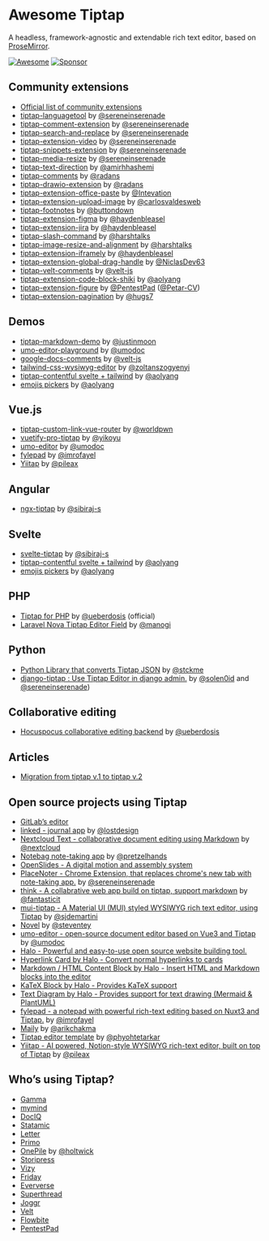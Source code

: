 # Awesome Tiptap
A headless, framework-agnostic and extendable rich text editor, based on [ProseMirror](https://github.com/ProseMirror/prosemirror).

[![Awesome](https://awesome.re/badge-flat.svg)](https://awesome.re)
[![Sponsor](https://img.shields.io/static/v1?label=Sponsor&message=%E2%9D%A4&logo=GitHub)](https://github.com/sponsors/ueberdosis)

## Community extensions
- [Official list of community extensions](https://github.com/ueberdosis/tiptap/issues/819)
- [tiptap-languagetool](https://github.com/sereneinserenade/tiptap-languagetool) by [@sereneinserenade](https://github.com/sereneinserenade)
- [tiptap-comment-extension](https://github.com/sereneinserenade/tiptap-comment-extension) by [@sereneinserenade](https://github.com/sereneinserenade)
- [tiptap-search-and-replace](https://github.com/sereneinserenade/tiptap-search-n-replace-demo) by [@sereneinserenade](https://github.com/sereneinserenade)
- [tiptap-extension-video](https://github.com/sereneinserenade/tiptap-extension-video) by [@sereneinserenade](https://github.com/sereneinserenade)
- [tiptap-snippets-extension](https://github.com/sereneinserenade/tiptap-snippets-extension) by [@sereneinserenade](https://github.com/sereneinserenade)
- [tiptap-media-resize](https://github.com/sereneinserenade/tiptap-media-resize) by [@sereneinserenade](https://github.com/sereneinserenade)
- [tiptap-text-direction](https://github.com/amirhhashemi/tiptap-text-direction) by [@amirhhashemi](https://github.com/amirhhashemi)
- [tiptap-comments](https://www.npmjs.com/package/@rcode-link/tiptap-comments) by [@radans](https://github.com/radans)
- [tiptap-drawio-extension](https://github.com/radans/tiptap-drawio-extension) by [@radans](https://github.com/radans)
- [tiptap-extension-office-paste](https://github.com/Intevation/tiptap-extension-office-paste) by [@Intevation](https://github.com/Intevation)
- [tiptap-extension-upload-image](https://github.com/carlosvaldesweb/tiptap-extension-upload-image) by [@carlosvaldesweb](https://github.com/carlosvaldesweb)
- [tiptap-footnotes](https://github.com/buttondown/tiptap-footnotes) by [@buttondown](https://github.com/buttondown)
- [tiptap-extension-figma](https://github.com/haydenbleasel/tiptap-extension-figma) by [@haydenbleasel](https://github.com/haydenbleasel)
- [tiptap-extension-jira](https://github.com/haydenbleasel/tiptap-extension-jira) by [@haydenbleasel](https://github.com/haydenbleasel)
- [tiptap-slash-command](https://github.com/harshtalks/tiptap-plugins/tree/main/packages/slash-tiptap) by [@harshtalks](https://github.com/harshtalks)
- [tiptap-image-resize-and-alignment](https://github.com/harshtalks/tiptap-plugins/tree/main/packages/image-tiptap) by [@harshtalks](https://github.com/harshtalks)
- [tiptap-extension-iframely](https://github.com/haydenbleasel/tiptap-extension-iframely) by [@haydenbleasel](https://github.com/haydenbleasel)
- [tiptap-extension-global-drag-handle](https://github.com/NiclasDev63/tiptap-extension-global-drag-handle) by [@NiclasDev63](https://github.com/NiclasDev63)
- [tiptap-velt-comments](https://www.npmjs.com/package/@veltdev/tiptap-velt-comments) by [@velt-js](https://github.com/velt-js)
- [tiptap-extension-code-block-shiki](https://github.com/aolyang/tiptap-contentful/tree/main/packages/tiptap-extension-code-block-shiki) by [@aolyang](https://github.com/aolyang)
- [tiptap-extension-figure](https://www.npmjs.com/package/@pentestpad/tiptap-extension-figure) by [@PentestPad](https://github.com/PentestPad) ([@Petar-CV](https://github.com/Petar-CV))
- [tiptap-extension-pagination](https://github.com/hugs7/tiptap-extension-pagination) by [@hugs7](https://github.com/hugs7)

## Demos
- [tiptap-markdown-demo](https://github.com/justinmoon/tiptap-markdown-demo) by [@justinmoon](https://github.com/justinmoon)
- [umo-editor-playground](https://demo.umodoc.com/editor?lang=en-US&theme=light) by [@umodoc](https://github.com/umodoc)
- [google-docs-comments](https://documentation-app-demo.vercel.app) by [@velt-js](https://github.com/velt-js)
- [tailwind-css-wysiwyg-editor](https://flowbite.com/docs/plugins/wysiwyg/) by [@zoltanszogyenyi](https://github.com/zoltanszogyenyi)
- [tiptap-contentful svelte + tailwind](https://github.com/aolyang/tiptap-contentful) by [@aolyang](https://github.com/aolyang)
- [emojis pickers](https://github.com/aolyang/tiptap-contentful/blob/main/example/src/components/toolbars/SelectEmojis.svelte) by [@aolyang](https://github.com/aolyang)

## Vue.js
- [tiptap-custom-link-vue-router](https://github.com/worldpwn/tiptap-custom-link-vue-router) by [@worldpwn](https://github.com/worldpwn)
- [vuetify-pro-tiptap](https://github.com/yikoyu/vuetify-pro-tiptap) by [@yikoyu](https://github.com/yikoyu)
- [umo-editor](https://github.com/umodoc/editor) by [@umodoc](https://github.com/umodoc)
- [fylepad](https://github.com/imrofayel/fylepad) by [@imrofayel](https://github.com/imrofayel/)
- [Yiitap](https://github.com/yiitap/yiitap) by [@pileax](https://github.com/pileax)

## Angular
- [ngx-tiptap](https://github.com/sibiraj-s/ngx-tiptap) by [@sibiraj-s](https://github.com/sibiraj-s)

## Svelte
- [svelte-tiptap](https://github.com/sibiraj-s/svelte-tiptap) by [@sibiraj-s](https://github.com/sibiraj-s)
- [tiptap-contentful svelte + tailwind](https://github.com/aolyang/tiptap-contentful) by [@aolyang](https://github.com/aolyang)
- [emojis pickers](https://github.com/aolyang/tiptap-contentful/blob/main/example/src/components/toolbars/SelectEmojis.svelte) by [@aolyang](https://github.com/aolyang)

## PHP
- [Tiptap for PHP](https://github.com/ueberdosis/tiptap-php) by [@ueberdosis](https://github.com/ueberdosis) (official)
- [Laravel Nova Tiptap Editor Field](https://github.com/manogi/nova-tiptap) by [@manogi](https://github.com/manogi)

## Python
- [Python Library that converts Tiptap JSON](https://github.com/stckme/tiptapy) by [@stckme](https://github.com/stckme)
- [django-tiptap : Use Tiptap Editor in django admin.](github.com/django-tiptap/django_tiptap) by [@solen0id](https://github.com/solen0id) and [@sereneinserenade](https://github.com/sereneinserenade))

## Collaborative editing
- [Hocuspocus collaborative editing backend](https://hocuspocus.dev) by [@ueberdosis](https://github.com/ueberdosis)

## Articles
- [Migration from tiptap v.1 to tiptap v.2](https://dev.to/worldpwn/migration-from-tiptap-v1-to-tiptap-v2-1lh3)

## Open source projects using Tiptap
- [GitLab’s editor](https://gitlab.com/gitlab-org/gitlab/-/tree/master/app/assets/javascripts/content_editor)
- [linked - journal app](https://github.com/lostdesign/linked) by [@lostdesign](https://github.com/lostdesign)
- [Nextcloud Text - collaborative document editing using Markdown](https://github.com/nextcloud/text) by [@nextcloud](https://github.com/nextcloud)
- [Notebag note-taking app](https://github.com/pretzelhands/notebag) by [@pretzelhands](https://github.com/pretzelhands)
- [OpenSlides - A digital motion and assembly system](https://github.com/OpenSlides/OpenSlides)
- [PlaceNoter - Chrome Extension, that replaces chrome's new tab with note-taking app.](https://github.com/sereneinserenade/placenoter/) by [@sereneinserenade](https://github.com/sereneinserenade)
- [think - A collabrative web app build on tiptap, support markdown](https://github.com/fantasticit/think) by [@fantasticit](https://github.com/fantasticit)
- [mui-tiptap - A Material UI (MUI) styled WYSIWYG rich text editor, using Tiptap](https://github.com/sjdemartini/mui-tiptap) by [@sjdemartini](https://github.com/sjdemartini)
- [Novel](https://novel.sh/) by [@steventey](https://github.com/steven-tey)
- [umo-editor - open-source document editor based on Vue3 and Tiptap](https://github.com/umodoc/editor) by [@umodoc](https://github.com/umodoc)
- [Halo - Powerful and easy-to-use open source website building tool.](https://github.com/halo-dev/halo)
- [Hyperlink Card by Halo - Convert normal hyperlinks to cards](https://github.com/halo-sigs/plugin-editor-hyperlink-card)
- [Markdown / HTML Content Block by Halo - Insert HTML and Markdown blocks into the editor](https://github.com/halo-sigs/plugin-hybrid-edit-block)
- [KaTeX Block by Halo - Provides KaTeX support](https://github.com/halo-sigs/plugin-katex)
- [Text Diagram by Halo - Provides support for text drawing (Mermaid & PlantUML)](https://github.com/halo-sigs/plugin-text-diagram)
- [fylepad - a notepad with powerful rich-text editing based on Nuxt3 and Tiptap.](https://github.com/imrofayel/fylepad) by [@imrofayel](https://github.com/imrofayel/)
- [Maily](https://maily.to/) by [@arikchakma](https://github.com/arikchakma)
- [Tiptap editor template](https://github.com/phyohtetarkar/tiptap-block-editor) by [@phyohtetarkar](https://github.com/phyohtetarkar)
- [Yiitap - AI powered, Notion-style WYSIWYG rich-text editor, built on top of Tiptap](https://github.com/yiitap/yiitap) by [@pileax](https://github.com/pileax)

## Who’s using Tiptap?
- [Gamma](https://gamma.app/#recent)
- [mymind](https://mymind.com)
- [DocIQ](https://www.dociq.io)
- [Statamic](https://statamic.com)
- [Letter](https://letter.so)
- [Primo](https://primo.so)
- [OnePile](https://onepile.app) by [@holtwick](https://github.com/holtwick)
- [Storipress](https://storipress.com)
- [Vizy](https://verbb.io/craft-plugins/vizy/features)
- [Friday](https://friday.app)
- [Eververse](https://www.eververse.ai/)
- [Superthread](https://www.superthread.com)
- [Joggr](https://joggr.io)
- [Velt](https://velt.dev)
- [Flowbite](https://flowbite.com)
- [PentestPad](https://pentestpad.com)

